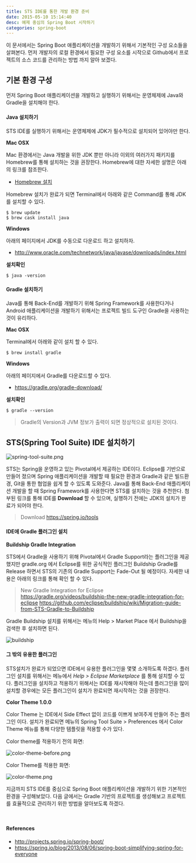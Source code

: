 ```yaml
---
title: STS IDE를 통한 개발 환경 준비
date: 2015-05-10 15:14:40
desc: 예제 중심의 Spring Boot 시작하기
categories: spring-boot
---
```


이 문서에서는 Spring Boot 애플리케이션을 개발하기 위해서 기본적인 구성 요소들을 살펴본다. 먼저 개발자의 로컬 환경에서 필요한 구성 요소를 시작으로 Github에서 프로젝트의 소스 코드를 관리하는 방법 까지 알아 보겠다.

## 기본 환경 구성

먼저 Spring Boot 애플리케이션을 개발하고 실행하기 위해서는 운영체제에 Java와 Gradle을 설치해야 한다.

#### Java 설치하기

STS IDE를 실행하기 위해서는 운영체제에 JDK가 필수적으로 설치되어 있어야만 한다.

**Mac OSX**

Mac 환경에서는 Java 개발을 위한 JDK 뿐만 아니라 이외의 여러가지 패키지를 Homebrew를 통해 설치하는 것을 권장한다. Homebrew에 대한 자세한 설명은 아래의 링크를 참조한다.

- [Homebrew 설치](https://github.com/wjdsupj/stunstun-wiki/blob/master/AWS/2016-10-03-local-install-homebrew.md)

Homebrew 설치가 완료가 되면 Terminal에서 아래와 같은 Command를 통해 JDK를 설치할 수 있다.

````
$ brew update
$ brew cask install java
````

**Windows**

아래의 페이지에서 JDK를 수동으로 다운로드 하고 설치하자.

- http://www.oracle.com/technetwork/java/javase/downloads/index.html

**설치확인**

```
$ java -version
```

#### Gradle 설치하기 

Java를 통해 Back-End를 개발하기 위해 Spring Framework를 사용한다거나 Android 애플리케이션을 개발하기 위해서는 프로젝트 빌드 도구인 Gradle을 사용하는 것이 유리하다. 

**Mac OSX**

Terminal에서 아래와 같이 설치 할 수 있다. 

```
$ brew install gradle
```

**Windows**

아래의 페이지에서 Gradle를 다운로드할 수 있다.

- https://gradle.org/gradle-download/

**설치확인**

```
$ gradle --version
```

> Gradle의 Version과 JVM 정보가 출력이 되면 정상적으로 설치된 것이다.


## STS(Spring Tool Suite) IDE 설치하기

![spring-tool-suite.png](http://image.toast.com/aaaaahq/spring-tool-suite.png)

STS는 Spring을 운영하고 있는 Pivotal에서 제공하는 IDE이다. Eclipse를 기반으로 만들어 졌으며 Spring 애플리케이션을 개발할 때 필요한 환경과 Gradle과 같은 빌드환경, Git을 통한 협업을 쉽게 할 수 있도록 도와준다. Java를 통해 Back-End 애플리케이션 개발을 할 때 Spring Framework를 사용한다면 STS를 설치하는 것을 추천한다. 첨부된 링크를 통해 IDE를 **Download** 할 수 있으며, 실행하기 전에는 JDK의 설치가 완료가 되어야 한다.

> Download
https://spring.io/tools

#### IDE에 Gradle 플러그인 설치

**Buildship Gradle Integration**

STS에서 Gradle을 사용하기 위해 Pivotal에서 Gradle Support라는 플러그인을 제공했지만 gradle.org 에서 Eclipse를 위한 공식적인 플러그인 Buildship Gradle를 Release 하면서 STS의 기존의 Gradle Support는 Fade-Out 될 예정이다. 자세한 내용은 아래의 링크를 통해 확인 할 수 있다.

> New Gradle Integration for Eclipse
https://gradle.org/videos/buildship-the-new-gradle-integration-for-eclipse
https://github.com/eclipse/buildship/wiki/Migration-guide-from-STS-Gradle-to-Buildship

Gradle Buildship 설치를 위해서는 메뉴의 Help > Market Place 에서 Buildship을 검색한 후 설치하면 된다.

![buildship](http://image.toast.com/aaaaahq/buildship.png)

#### 그 밖의 유용한 플러그인

STS설치가 완료가 되었으면 IDE에서 유용한 플러그인을 몇몇 소개하도록 하겠다. 플러그인 설치를 위해서는 메뉴에서 _Help > Eclipse Marketplace_ 를 통해 설치할 수 있다. 플러그인을 설치하고 적용하기 위해서는 IDE를 재시작해야 하는데 플러그인을 많이 설치할 경우에는 모든 플러그인이 설치가 완료되면 재시작하는 것을 권장한다.

**Color Theme 1.0.0**

Color Theme 는 IDE에서 Side Effect 없이 코드를 이쁘게 보여주게 만들어 주는 플러그인 이다. 설치가 완료되면 메뉴의 Spring Tool Suite > Preferences 에서 Color Theme 메뉴를 통해 다양한 템플릿을 적용할 수가 있다.

Color theme를 적용하기 전의 화면:

![color-theme-before.png](http://image.toast.com/aaaaahq/color-theme-before.png)

Color Theme를 적용한 화면:

![color-theme.png](http://image.toast.com/aaaaahq/color-theme.png)


지금까지 STS IDE를 중심으로 Spring Boot 애플리케이션을 개발하기 위한 기본적인 환경을 구성해보았다. 다음 글에서는 Gradle 기반의 프로젝트를 생성해보고 프로젝트를 효율적으로 관리하기 위한 방법을 알아보도록 하겠다.

<br>

#### References

- http://projects.spring.io/spring-boot/
- https://spring.io/blog/2013/08/06/spring-boot-simplifying-spring-for-everyone
